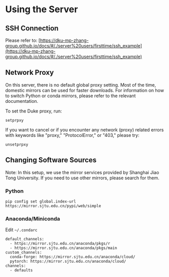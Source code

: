# Using the Server

## SSH Connection
Please refer to: [https://dku-mp-zhang-group.github.io/docs/#/./server%20users/firsttime/ssh_example](https://dku-mp-zhang-group.github.io/docs/#/./server%20users/firsttime/ssh_example)

## Network Proxy
On this server, there is no default global proxy setting. Most of the time, domestic mirrors can be used for faster downloads. For information on how to switch Python or conda mirrors, please refer to the relevant documentation.

To set the Duke proxy, run:
```shell
setprpxy
```

If you want to cancel or if you encounter any network (proxy) related errors with keywords like "proxy," "ProtocolError," or "403," please try:
```shell
unsetprpxy
```

## Changing Software Sources
Note: In this setup, we use the mirror services provided by Shanghai Jiao Tong University. If you need to use other mirrors, please search for them.

### Python
```shell
pip config set global.index-url https://mirror.sjtu.edu.cn/pypi/web/simple
```

### Anaconda/Miniconda
Edit `~/.condarc`
```shell
default_channels:
  - https://mirror.sjtu.edu.cn/anaconda/pkgs/r
  - https://mirror.sjtu.edu.cn/anaconda/pkgs/main
custom_channels:
  conda-forge: https://mirror.sjtu.edu.cn/anaconda/cloud/
  pytorch: https://mirror.sjtu.edu.cn/anaconda/cloud/
channels:
  - defaults
```